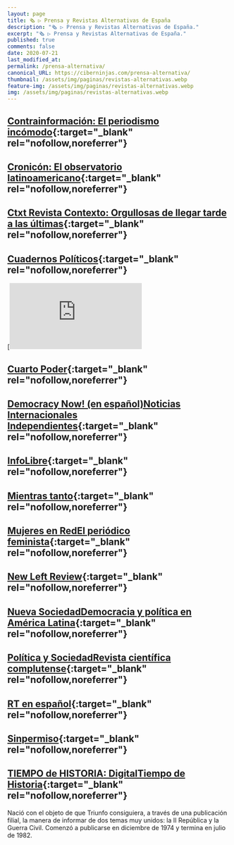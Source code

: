 ```yaml
---
layout: page
title: 🗞 ▷ Prensa y Revistas Alternativas de España
description: "🗞 ▷ Prensa y Revistas Alternativas de España."
excerpt: "🗞 ▷ Prensa y Revistas Alternativas de España."
published: true
comments: false
date: 2020-07-21
last_modified_at: 
permalink: /prensa-alternativa/
canonical_URL: https://ciberninjas.com/prensa-alternativa/
thumbnail: /assets/img/paginas/revistas-alternativas.webp
feature-img: /assets/img/paginas/revistas-alternativas.webp
img: /assets/img/paginas/revistas-alternativas.webp
---
```


## [Contrainformación: El periodismo incómodo](http://contrainformacion.es/){:target="_blank" rel="nofollow,noreferrer"}

## [Cronicón: El observatorio latinoamericano](http://cronicon.net/wp/){:target="_blank" rel="nofollow,noreferrer"}

## [Ctxt Revista Contexto: Orgullosas de llegar tarde a las últimas](https://ctxt.es/){:target="_blank" rel="nofollow,noreferrer"}

## [Cuadernos Políticos](http://cuadernospoliticos.unam.mx/cuadernos/num01.html){:target="_blank" rel="nofollow,noreferrer"}

[![img](https://omegalfa.es/images.php?file=miniviews&img=cuarto-poder.jpg&width=500&height=85)

## [Cuarto Poder](https://www.cuartopoder.es/){:target="_blank" rel="nofollow,noreferrer"}

## [Democracy Now! (en español)Noticias Internacionales Independientes](https://www.democracynow.org/es){:target="_blank" rel="nofollow,noreferrer"}

## [InfoLibre](https://www.infolibre.es/){:target="_blank" rel="nofollow,noreferrer"}

## [Mientras tanto](http://www.mientrastanto.org/){:target="_blank" rel="nofollow,noreferrer"}

## [Mujeres en RedEl periódico feminista](http://www.mujeresenred.net/spip.php?page=autoras){:target="_blank" rel="nofollow,noreferrer"}

## [New Left Review](http://newleftreview.es/){:target="_blank" rel="nofollow,noreferrer"}

## [Nueva SociedadDemocracia y política en América Latina](http://nuso.org/edicion-impresa/){:target="_blank" rel="nofollow,noreferrer"}

## [Política y SociedadRevista científica complutense](http://revistas.ucm.es/index.php/POSO){:target="_blank" rel="nofollow,noreferrer"}

## [RT en español](https://actualidad.rt.com/opinion){:target="_blank" rel="nofollow,noreferrer"}

## [Sinpermiso](http://www.sinpermiso.info/){:target="_blank" rel="nofollow,noreferrer"}

## [TIEMPO de HISTORIA: DigitalTiempo de Historia](http://www.tiempodehistoriadigital.com/bnumero.php){:target="_blank" rel="nofollow,noreferrer"}

Nació con el objeto de que Triunfo consiguiera, a través de una publicación filial, la manera de informar de dos temas muy unidos: la II República y la Guerra Civil. Comenzó a publicarse en diciembre de 1974 y termina en julio de 1982.